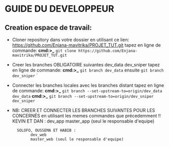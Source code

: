 
# GUIDE DU DEVELOPPEUR

## Creation espace de travail:

+ Cloner repository dans votre dossier en utilisant ce lien:
	       https://github.com/Enjana-mavitrika/PROJET_TUT.git
	       tapez en ligne de commande:
	       **cmd:>_** `git clone https://github.com/Enjana-mavitrika/PROJET_TUT.git`


+ Creer les branches OBLIGATOIRE suivantes
	  	dev_data
		dev_sniper
		tapez en ligne de commande:
		**cmd:>_** `git branch dev_data` ensuite `git branch dev_sniper`
		`


+ Connecter les branches locales avec les branches distant
	  	tapez en ligne de commande:
		**cmd:>_** `git branch --set-upstream-to=origin/dev_data dev_data`
	  	**cmd:>_** `git branch --set-upstream-to=origin/dev_sniper dev_sniper`


+ NB: CREER ET CONNECTER LES BRANCHES SUIVANTES POUR LES CONCERNÉS en utilisant les memes commandes que précedemment !!
	    KEVIN ET DAN :
	    	  dev_app
	    	  master_app (seul le responsable d'equipe)

	    SOLOFO, OUSSEMA ET HABIB :
	    	  dev_web
	    	  master_web (seul le responsable d'equipe)


	
